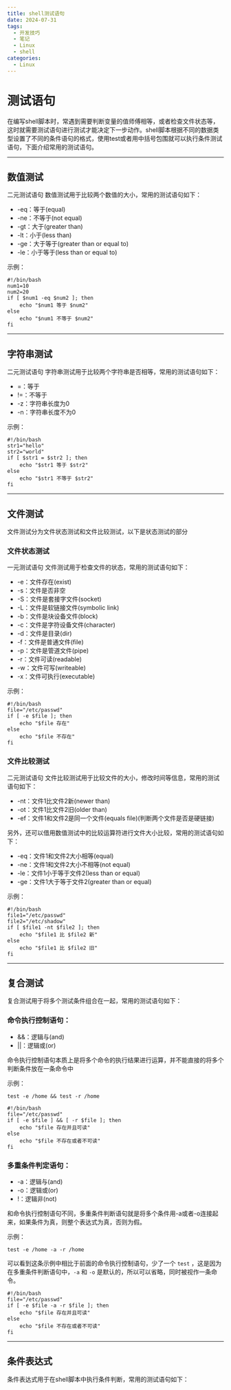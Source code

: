 ```yaml
---
title: shell测试语句
date: 2024-07-31
tags:
  - 开发技巧
  - 笔记
  - Linux
  - shell
categories:
  - Linux
---
```


# 测试语句

在编写shell脚本时，常遇到需要判断变量的值师傅相等，或者检查文件状态等，这时就需要测试语句进行测试才能决定下一步动作。shell脚本根据不同的数据类型设置了不同的条件语句的格式，使用test或者用中括号包围就可以执行条件测试语句，下面介绍常用的测试语句。

---

## 数值测试

二元测试语句
数值测试用于比较两个数值的大小，常用的测试语句如下：

- -eq：等于(equal)
- -ne：不等于(not equal)
- -gt：大于(greater than)
- -lt：小于(less than)
- -ge：大于等于(greater than or equal to)
- -le：小于等于(less than or equal to)

示例：

```shell
#!/bin/bash
num1=10
num2=20
if [ $num1 -eq $num2 ]; then
    echo "$num1 等于 $num2"
else
    echo "$num1 不等于 $num2"
fi
```

---

## 字符串测试

二元测试语句
字符串测试用于比较两个字符串是否相等，常用的测试语句如下：

- =：等于
- !=：不等于
- -z：字符串长度为0
- -n：字符串长度不为0

示例：

```shell
#!/bin/bash
str1="hello"
str2="world"
if [ $str1 = $str2 ]; then
    echo "$str1 等于 $str2"
else
    echo "$str1 不等于 $str2"
fi
```

---

## 文件测试

文件测试分为文件状态测试和文件比较测试，以下是状态测试的部分

### 文件状态测试

一元测试语句
文件测试用于检查文件的状态，常用的测试语句如下：

- -e：文件存在(exist)
- -s：文件是否非空
- -S：文件是套接字文件(socket)
- -L：文件是软链接文件(symbolic link)
- -b：文件是块设备文件(block)
- -c：文件是字符设备文件(character)
- -d：文件是目录(dir)
- -f：文件是普通文件(file)
- -p：文件是管道文件(pipe)
- -r：文件可读(readable)
- -w：文件可写(writeable)
- -x：文件可执行(executable)

示例：

```shell
#!/bin/bash
file="/etc/passwd"
if [ -e $file ]; then
    echo "$file 存在"
else
    echo "$file 不存在"
fi
```

### 文件比较测试

二元测试语句
文件比较测试用于比较文件的大小，修改时间等信息，常用的测试语句如下：

- -nt：文件1比文件2新(newer than)
- -ot：文件1比文件2旧(older than)
- -ef：文件1和文件2是同一个文件(equals file)(判断两个文件是否是硬链接)
  
另外，还可以借用数值测试中的比较运算符进行文件大小比较，常用的测试语句如下：

- -eq：文件1和文件2大小相等(equal)
- -ne：文件1和文件2大小不相等(not equal)
- -le：文件1小于等于文件2(less than or equal)
- -ge：文件1大于等于文件2(greater than or equal)

示例：

```shell
#!/bin/bash
file1="/etc/passwd"
file2="/etc/shadow"
if [ $file1 -nt $file2 ]; then
    echo "$file1 比 $file2 新"
else
    echo "$file1 比 $file2 旧"
fi
```

---

## 复合测试

复合测试用于将多个测试条件组合在一起，常用的测试语句如下：

### 命令执行控制语句：

- &&：逻辑与(and)
- ||：逻辑或(or)

命令执行控制语句本质上是将多个命令的执行结果进行运算，并不能直接的将多个判断条件放在一条命令中

示例：

```shell
test -e /home && test -r /home
```

```shell
#!/bin/bash
file="/etc/passwd"
if [ -e $file ] && [ -r $file ]; then
    echo "$file 存在并且可读"
else
    echo "$file 不存在或者不可读"
fi
```

### 多重条件判定语句：

- -a：逻辑与(and)
- -o：逻辑或(or)
- !：逻辑非(not)

和命令执行控制语句不同，多重条件判断语句就是将多个条件用-a或者-o连接起来，如果条件为真，则整个表达式为真，否则为假。

示例：

```shell
test -e /home -a -r /home
```

可以看到这条示例中相比于前面的命令执行控制语句，少了一个 `test` ，这是因为在多重条件判断语句中，`-a` 和 `-o` 是默认的，所以可以省略，同时被视作一条命令。

```shell
#!/bin/bash
file="/etc/passwd"
if [ -e $file -a -r $file ]; then
    echo "$file 存在并且可读"
else
    echo "$file 不存在或者不可读"
fi
```

---

## 条件表达式

条件表达式用于在shell脚本中执行条件判断，常用的测试语句如下：
